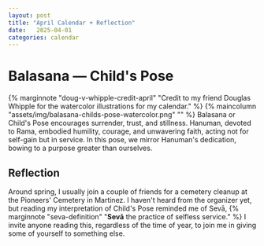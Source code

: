 ```yaml
---
layout: post
title: "April Calendar + Reflection"
date:   2025-04-01
categories: calendar
---
```

# Balasana — Child's Pose
{% marginnote "doug-v-whipple-credit-april" "Credit to my friend Douglas Whipple for the watercolor illustrations for my calendar." %}
{% maincolumn "assets/img/balasana-childs-pose-watercolor.png" "" %}
Balasana or Child's Pose encourages surrender, trust, and stillness. Hanuman, devoted to Rama, embodied humility, courage, and unwavering faith, acting not for self-gain but in service. In this pose, we mirror Hanuman's dedication, bowing to a purpose greater than ourselves.

## Reflection
Around spring, I usually join a couple of friends for a cemetery cleanup at the Pioneers' Cemetery in Martinez. I haven't heard from the organizer yet, but reading my interpretation of Child's Pose reminded me of Sevā,
{% marginnote "seva-definition" "**Sevā** the practice of selfless service." %}
I invite anyone reading this, regardless of the time of year, to join me in giving some of yourself to something else.